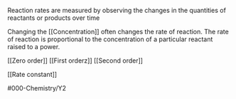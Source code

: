 Reaction rates are measured by observing the changes in the quantities of reactants or products over time

Changing the [[Concentration]] often changes the rate of reaction. The rate of reaction is proportional to the concentration of a particular reactant raised to a power.

[[Zero order]]
[[First orderz]]
[[Second order]]

[[Rate constant]]

#000-Chemistry/Y2

